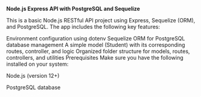 **Node.js Express API with PostgreSQL and Sequelize**

This is a basic Node.js RESTful API project using Express, Sequelize (ORM), and PostgreSQL. The app includes the following key features:

Environment configuration using dotenv
Sequelize ORM for PostgreSQL database management
A simple model (Student) with its corresponding routes, controller, and logic
Organized folder structure for models, routes, controllers, and utilities
Prerequisites
Make sure you have the following installed on your system:

Node.js (version 12+)

PostgreSQL database
